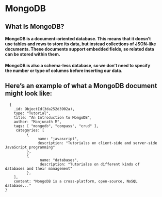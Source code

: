 # MongoDB
## What Is MongoDB?
 #### MongoDB is a document-oriented database. This means that it doesn’t use tables and rows to store its data, but instead collections of     JSON-like documents. These documents support embedded fields, so related data can be stored within them.

 #### MongoDB is also a schema-less database, so we don’t need to specify the number or type of columns before inserting our data.

## Here’s an example of what a MongoDB document might look like:
      {
        _id: ObjectId(3da252d3902a),
        type: "Tutorial",
        title: "An Introduction to MongoDB",
        author: "Manjunath M",
        tags: [ "mongodb", "compass", "crud" ],
         categories: [
              {
                   name: "javascript",
                   description: "Tutorialss on client-side and server-side JavaScript programming"
              },
              {
                    name: "databases",
                    description: "Tutorialss on different kinds of databases and their management"
              },
        ],
        content: "MongoDB is a cross-platform, open-source, NoSQL database..."
    }
